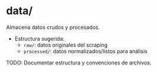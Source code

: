 # data/

Almacena datos crudos y procesados.

- Estructura sugerida:
  - `raw/`: datos originales del scraping
  - `processed/`: datos normalizados/listos para análisis

TODO: Documentar estructura y convenciones de archivos.
